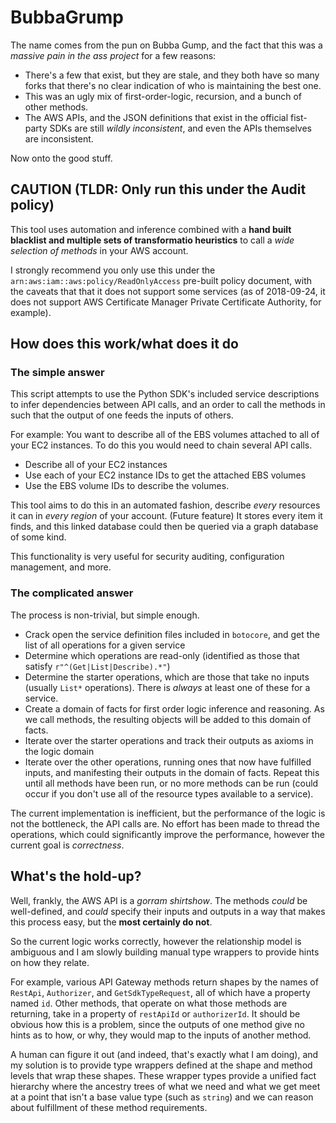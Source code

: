 # BubbaGrump

The name comes from the pun on Bubba Gump, and the fact that this was a _massive pain in the ass project_ for a few reasons:

- There's a few that exist, but they are stale, and they both have so many forks that there's no clear indication of who is maintaining the best one.
- This was an ugly mix of first-order-logic, recursion, and a bunch of other methods.
- The AWS APIs, and the JSON definitions that exist in the official fist-party SDKs are still _wildly inconsistent_, and even the APIs themselves are inconsistent.

Now onto the good stuff.

## CAUTION (TLDR: Only run this under the Audit policy)

This tool uses automation and inference combined with a **hand built blacklist and multiple sets of transformatio heuristics** to call a _wide selection of methods_ in your AWS account.

I strongly recommend you only use this under the `arn:aws:iam::aws:policy/ReadOnlyAccess` pre-built policy document, with the caveats that that it does not support some services (as of 2018-09-24, it does not support AWS Certificate Manager Private Certificate Authority, for example).

## How does this work/what does it do

### The simple answer

This script attempts to use the Python SDK's included service descriptions to infer dependencies between API calls, and an order to call the methods in such that the output of one feeds the inputs of others.

For example: You want to describe all of the EBS volumes attached to all of your EC2 instances. To do this you would need to chain several API calls.

- Describe all of your EC2 instances
- Use each of your EC2 instance IDs to get the attached EBS volumes
- Use the EBS volume IDs to describe the volumes.

This tool aims to do this in an automated fashion, describe _every_ resources it can in _every region_ of your account. (Future feature) It stores every item it finds, and this linked database could then be queried via a graph database of some kind.

This functionality is very useful for security auditing, configuration management, and more.

### The complicated answer

The process is non-trivial, but simple enough.

- Crack open the service definition files included in `botocore`, and get the list of all operations for a given service
- Determine which operations are read-only (identified as those that satisfy `r"^(Get|List|Describe).*"`)
- Determine the starter operations, which are those that take no inputs (usually `List*` operations). There is _always_ at least one of these for a service.
- Create a domain of facts for first order logic inference and reasoning. As we call methods, the resulting objects will be added to this domain of facts.
- Iterate over the starter operations and track their outputs as axioms in the logic domain
- Iterate over the other operations, running ones that now have fulfilled inputs, and manifesting their outputs in the domain of facts. Repeat this until all methods have been run, or no more methods can be run (could occur if you don't use all of the resource types available to a service).

The current implementation is inefficient, but the performance of the logic is not the bottleneck, the API calls are. No effort has been made to thread the operations, which could significantly improve the performance, however the current goal is _correctness_.

## What's the hold-up?

Well, frankly, the AWS API is a _gorram shirtshow_. The methods _could_ be well-defined, and _could_ specify their inputs and outputs in a way that makes this process easy, but the **most certainly do not**.

So the current logic works correctly, however the relationship model is ambiguous and I am slowly building manual type wrappers to provide hints on how they relate.

For example, various API Gateway methods return shapes by the names of `RestApi`, `Authorizer`, and `GetSdkTypeRequest`, all of which have a property named `id`. Other methods, that operate on what those methods are returning, take in a property of `restApiId` or `authorizerId`. It should be obvious how this is a problem, since the outputs of one method give no hints as to how, or why, they would map to the inputs of another method.

A human can figure it out (and indeed, that's exactly what I am doing), and my solution is to provide type wrappers defined at the shape and method levels that wrap these shapes. These wrapper types provide a unified fact hierarchy where the ancestry trees of what we need and what we get meet at a point that isn't a base value type (such as `string`) and we can reason about fulfillment of these method requirements.
